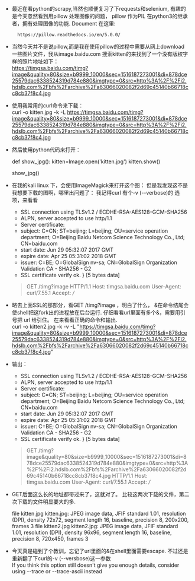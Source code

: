 - 最近在看python的scrapy,当然也顺便复习了下requests和selenium, 有趣的是今天忽然看到用pillow 处理图像的问题， pillow 作为PIL 在python3的继承者，拥有处理图像的功能.
Document 在这里:  


        https://pillow.readthedocs.io/en/5.0.0/

- 当然今天并不是说pillow,而是我在使用pillow的过程中需要从网上download 一些图片文件，我从image.baidu.com 搜索kitten的来找到了一个没有版权字样的照片地址如下：   
        https://timgsa.baidu.com/timg?image&quality=80&size=b9999_10000&sec=1516187273001&di=878dce25579dac6338524319d784e880&imgtype=0&src=http%3A%2F%2Fi2.hdslb.com%2Fbfs%2Farchive%2Fa63066020082f2d69c45140b66718cc8cb37f8c4.jpg


- 使用我常用的curl命令来下载：  
        curl -o kitten.jpg -k -L https://timgsa.baidu.com/timg?image&quality=80&size=b9999_10000&sec=1516187273001&di=878dce25579dac6338524319d784e880&imgtype=0&src=http%3A%2F%2Fi2.hdslb.com%2Fbfs%2Farchive%2Fa63066020082f2d69c45140b66718cc8cb37f8c4.jpg

- 然后使用python代码来打开：  
        

    def show_jpg():
        kitten=Image.open('kitten.jpg')
        kitten.show()

    show_jpg()


- 在我的kali linux 下，会使用ImageMagick来打开这个图：
但是我发现这不是我想要下载的图啊，哪里出问题了：
我记得curl 有个-v (--verbose)的 选项，来看看  
        

    * SSL connection using TLSv1.2 / ECDHE-RSA-AES128-GCM-SHA256
    * ALPN, server accepted to use http/1.1
    * Server certificate:
    * subject: C=CN; ST=beijing; L=beijing; OU=service operation department; O=Beijing Baidu Netcom Science Technology Co., Ltd; CN=baidu.com
    * start date: Jun 29 05:32:07 2017 GMT
    * expire date: Apr 25 05:31:02 2018 GMT
    * issuer: C=BE; O=GlobalSign nv-sa; CN=GlobalSign Organization Validation CA - SHA256 - G2
    * SSL certificate verify ok.
    } [5 bytes data]
    > GET /timg?image HTTP/1.1
    > Host: timgsa.baidu.com
    > User-Agent: curl/7.55.1
    > Accept: */*
    >


- 略去上面SSL的那部分，看GET /timg?image ，明白了什么， &在命令结尾会使shell把这fork出的进程放在后台运行. 仔细看看url里面有多个&，需要用引号把 url 给引住。
在来看看正确的命令和输出.   
        curl -o kitten2.jpg -k -v -L "https://timgsa.baidu.com/timg?image&quality=80&size=b9999_10000&sec=1516187273001&di=878dce25579dac6338524319d784e880&imgtype=0&src=http%3A%2F%2Fi2.hdslb.com%2Fbfs%2Farchive%2Fa63066020082f2d69c45140b66718cc8cb37f8c4.jpg"

- 输出：
        

    * SSL connection using TLSv1.2 / ECDHE-RSA-AES128-GCM-SHA256
    * ALPN, server accepted to use http/1.1
    * Server certificate:
    * subject: C=CN; ST=beijing; L=beijing; OU=service operation department; O=Beijing Baidu Netcom Science Technology Co., Ltd; CN=baidu.com
    * start date: Jun 29 05:32:07 2017 GMT
    * expire date: Apr 25 05:31:02 2018 GMT
    * issuer: C=BE; O=GlobalSign nv-sa; CN=GlobalSign Organization Validation CA - SHA256 - G2
    * SSL certificate verify ok.
    } [5 bytes data]
    > GET /timg?image&quality=80&size=b9999_10000&sec=1516187273001&di=878dce25579dac6338524319d784e880&imgtype=0&src=http%3A%2F%2Fi2.hdslb.com%2Fbfs%2Farchive%2Fa63066020082f2d69c45140b66718cc8cb37f8c4.jpg HTTP/1.1
    > Host: timgsa.baidu.com
    > User-Agent: curl/7.55.1
    > Accept: */*
    >


- GET后面这么长的地址都带过来了，这就对了。
比较这两次下载的文件，第二次下载的文件明显要大的多.  
        

    file kitten.jpg
    kitten.jpg: JPEG image data, JFIF standard 1.01, resolution (DPI), density 72x72, segment length 16, baseline, precision 8, 200x200, frames 3
    file kitten2.jpg
    kitten2.jpg: JPEG image data, JFIF standard 1.01, resolution (DPI), density 96x96, segment length 16, baseline, precision 8, 720x450, frames 3


- 今天真是碰到了个教训，忘记了url里面的&在shell里面需要escape.
不过还是重新翻了下curl的-v (--versbose)这一参数  
If you think this option still doesn't give you enough details, consider using --trace or --trace-ascii instead
